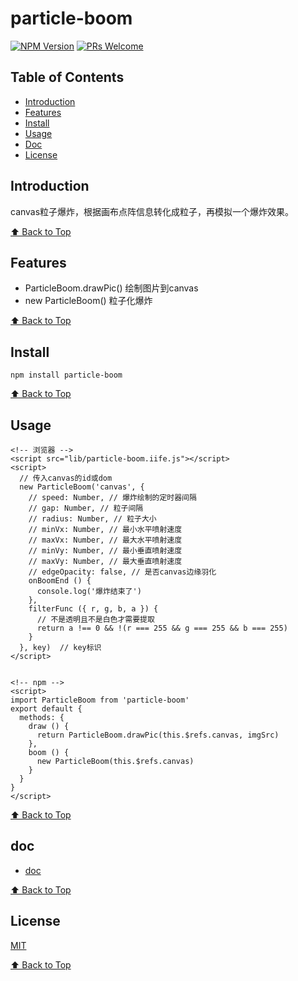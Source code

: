 # particle-boom

[![NPM Version](https://badge.fury.io/js/particle-boom.svg)](https://www.npmjs.com/package/particle-boom)
[![PRs Welcome](https://img.shields.io/badge/PRs-welcome-brightgreen.svg)](https://github.com/Sweet-KK/particle-boom/pulls)


## Table of Contents

- [Introduction](#introduction)
- [Features](#features)
- [Install](#install)
- [Usage](#usage)
- [Doc](#doc)
- [License](#license)

## Introduction

canvas粒子爆炸，根据画布点阵信息转化成粒子，再模拟一个爆炸效果。

[⬆ Back to Top](#table-of-contents)

## Features
- ParticleBoom.drawPic() 绘制图片到canvas
- new ParticleBoom() 粒子化爆炸

[⬆ Back to Top](#table-of-contents)

## Install

```
npm install particle-boom
```

[⬆ Back to Top](#table-of-contents)

## Usage

```
<!-- 浏览器 -->
<script src="lib/particle-boom.iife.js"></script>
<script>
  // 传入canvas的id或dom
  new ParticleBoom('canvas', {
    // speed: Number, // 爆炸绘制的定时器间隔
    // gap: Number, // 粒子间隔
    // radius: Number, // 粒子大小
    // minVx: Number, // 最小水平喷射速度
    // maxVx: Number, // 最大水平喷射速度
    // minVy: Number, // 最小垂直喷射速度
    // maxVy: Number, // 最大垂直喷射速度
    // edgeOpacity: false, // 是否canvas边缘羽化
    onBoomEnd () {
      console.log('爆炸结束了')
    },
    filterFunc ({ r, g, b, a }) {
      // 不是透明且不是白色才需要提取
      return a !== 0 && !(r === 255 && g === 255 && b === 255)
    }
  }, key)  // key标识
</script>


<!-- npm -->
<script>
import ParticleBoom from 'particle-boom'
export default {
  methods: {
    draw () {
      return ParticleBoom.drawPic(this.$refs.canvas, imgSrc)
    },
    boom () {
      new ParticleBoom(this.$refs.canvas)
    }
  }
}
</script>
```

[⬆ Back to Top](#table-of-contents)

## doc

- [doc](https://Sweet-KK.github.io/particle-boom/)

[⬆ Back to Top](#table-of-contents)

## License

[MIT](./LICENSE)

[⬆ Back to Top](#table-of-contents)
